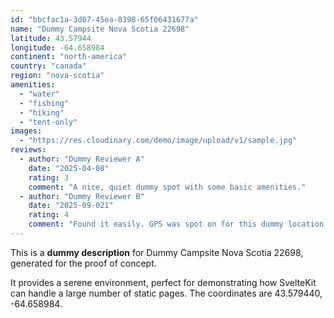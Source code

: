 ```yaml
---
id: "bbcfac1a-3d07-45ea-8398-65f06431677a"
name: "Dummy Campsite Nova Scotia 22698"
latitude: 43.57944
longitude: -64.658984
continent: "north-america"
country: "canada"
region: "nova-scotia"
amenities:
  - "water"
  - "fishing"
  - "hiking"
  - "tent-only"
images:
  - "https://res.cloudinary.com/demo/image/upload/v1/sample.jpg"
reviews:
  - author: "Dummy Reviewer A"
    date: "2025-04-08"
    rating: 3
    comment: "A nice, quiet dummy spot with some basic amenities."
  - author: "Dummy Reviewer B"
    date: "2025-09-021"
    rating: 4
    comment: "Found it easily. GPS was spot on for this dummy location."
---
```


This is a **dummy description** for Dummy Campsite Nova Scotia 22698, generated for the proof of concept.

It provides a serene environment, perfect for demonstrating how SvelteKit can handle a large number of static pages. The coordinates are 43.579440, -64.658984.
